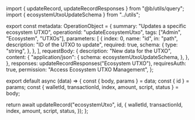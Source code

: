 import { updateRecord, updateRecordResponses } from "@b/utils/query";
import { ecosystemUtxoUpdateSchema } from "../utils";

export const metadata: OperationObject = {
  summary: "Updates a specific ecosystem UTXO",
  operationId: "updateEcosystemUtxo",
  tags: ["Admin", "Ecosystem", "UTXOs"],
  parameters: [
    {
      index: 0,
      name: "id",
      in: "path",
      description: "ID of the UTXO to update",
      required: true,
      schema: {
        type: "string",
      },
    },
  ],
  requestBody: {
    description: "New data for the UTXO",
    content: {
      "application/json": {
        schema: ecosystemUtxoUpdateSchema,
      },
    },
  },
  responses: updateRecordResponses("Ecosystem UTXO"),
  requiresAuth: true,
  permission: "Access Ecosystem UTXO Management",
};

export default async (data) => {
  const { body, params } = data;
  const { id } = params;
  const { walletId, transactionId, index, amount, script, status } = body;

  return await updateRecord("ecosystemUtxo", id, {
    walletId,
    transactionId,
    index,
    amount,
    script,
    status,
  });
};
